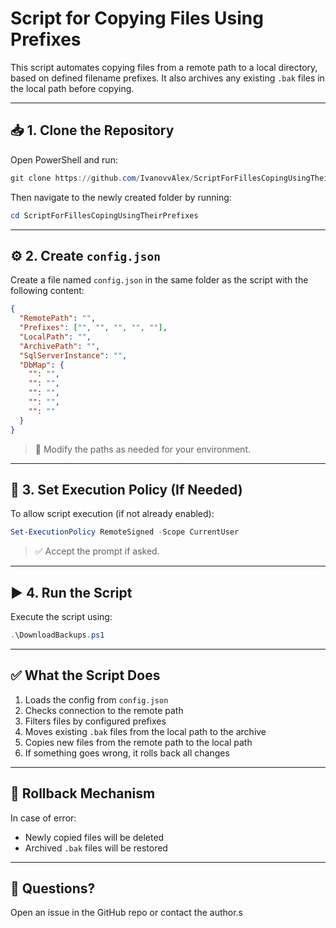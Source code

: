# Script for Copying Files Using Prefixes

This script automates copying files from a remote path to a local directory, based on defined filename prefixes. It also archives any existing `.bak` files in the local path before copying.

---

## 📥 1. Clone the Repository

Open PowerShell and run:

```powershell
git clone https://github.com/IvanovvAlex/ScriptForFillesCopingUsingTheirPrefixes.git
```

Then navigate to the newly created folder by running:

```powershell
cd ScriptForFillesCopingUsingTheirPrefixes
```

---

## ⚙️ 2. Create `config.json`

Create a file named `config.json` in the same folder as the script with the following content:

```json
{
  "RemotePath": "",
  "Prefixes": ["", "", "", "", ""],
  "LocalPath": "",
  "ArchivePath": "",
  "SqlServerInstance": "",
  "DbMap": {
    "": "",
    "": "",
    "": "",
    "": "",
    "": ""
  }
}
```

> 🔁 Modify the paths as needed for your environment.

---

## 🔐 3. Set Execution Policy (If Needed)

To allow script execution (if not already enabled):

```powershell
Set-ExecutionPolicy RemoteSigned -Scope CurrentUser
```

> ✅ Accept the prompt if asked.

---

## ▶️ 4. Run the Script

Execute the script using:

```powershell
.\DownloadBackups.ps1
```

---

## ✅ What the Script Does

1. Loads the config from `config.json`
2. Checks connection to the remote path
3. Filters files by configured prefixes
4. Moves existing `.bak` files from the local path to the archive
5. Copies new files from the remote path to the local path
6. If something goes wrong, it rolls back all changes

---

## 🔁 Rollback Mechanism

In case of error:

- Newly copied files will be deleted
- Archived `.bak` files will be restored

---

## 💬 Questions?

Open an issue in the GitHub repo or contact the author.s
